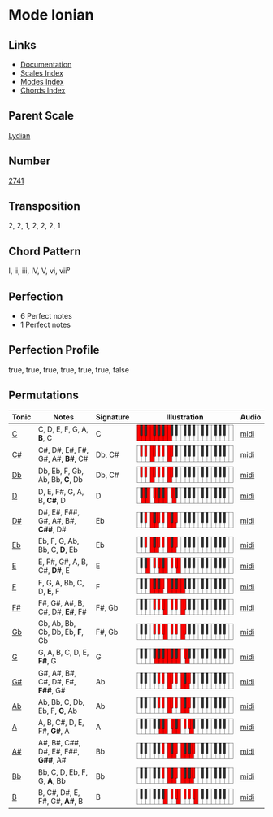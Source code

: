 # Mode Ionian

## Links

- [Documentation](README.md)
- [Scales Index](Scales.md)
- [Modes Index](Modes.md)
- [Chords Index](Chords.md)

## Parent Scale

[Lydian](ScaleLydian.md)

## Number

[2741](https://ianring.com/musictheory/scales/2741)

## Transposition

2, 2, 1, 2, 2, 2, 1

## Chord Pattern

I, ii, iii, IV, V, vi, vii⁰

## Perfection

- 6 Perfect notes
- 1 Perfect notes

## Perfection Profile

true, true, true, true, true, true, false

## Permutations

| Tonic | Notes | Signature | Illustration | Audio |
|-------|-------|-----------|--------------|-------|
| [C](ModeCNaturalIonian.md) | C, D, E, F, G, A, **B**, C | C | ![CNaturalIonian](ModeCNaturalIonian.png) | [midi](https://github.com/edipermadi/music/blob/main/docs/ModeCNaturalIonian.mid?raw=true) |
| [C#](ModeCSharpIonian.md) | C#, D#, E#, F#, G#, A#, **B#**, C# | Db, C# | ![CSharpIonian](ModeCSharpIonian.png) | [midi](https://github.com/edipermadi/music/blob/main/docs/ModeCSharpIonian.mid?raw=true) |
| [Db](ModeDFlatIonian.md) | Db, Eb, F, Gb, Ab, Bb, **C**, Db | Db, C# | ![DFlatIonian](ModeDFlatIonian.png) | [midi](https://github.com/edipermadi/music/blob/main/docs/ModeDFlatIonian.mid?raw=true) |
| [D](ModeDNaturalIonian.md) | D, E, F#, G, A, B, **C#**, D | D | ![DNaturalIonian](ModeDNaturalIonian.png) | [midi](https://github.com/edipermadi/music/blob/main/docs/ModeDNaturalIonian.mid?raw=true) |
| [D#](ModeDSharpIonian.md) | D#, E#, F##, G#, A#, B#, **C##**, D# | Eb | ![DSharpIonian](ModeDSharpIonian.png) | [midi](https://github.com/edipermadi/music/blob/main/docs/ModeDSharpIonian.mid?raw=true) |
| [Eb](ModeEFlatIonian.md) | Eb, F, G, Ab, Bb, C, **D**, Eb | Eb | ![EFlatIonian](ModeEFlatIonian.png) | [midi](https://github.com/edipermadi/music/blob/main/docs/ModeEFlatIonian.mid?raw=true) |
| [E](ModeENaturalIonian.md) | E, F#, G#, A, B, C#, **D#**, E | E | ![ENaturalIonian](ModeENaturalIonian.png) | [midi](https://github.com/edipermadi/music/blob/main/docs/ModeENaturalIonian.mid?raw=true) |
| [F](ModeFNaturalIonian.md) | F, G, A, Bb, C, D, **E**, F | F | ![FNaturalIonian](ModeFNaturalIonian.png) | [midi](https://github.com/edipermadi/music/blob/main/docs/ModeFNaturalIonian.mid?raw=true) |
| [F#](ModeFSharpIonian.md) | F#, G#, A#, B, C#, D#, **E#**, F# | F#, Gb | ![FSharpIonian](ModeFSharpIonian.png) | [midi](https://github.com/edipermadi/music/blob/main/docs/ModeFSharpIonian.mid?raw=true) |
| [Gb](ModeGFlatIonian.md) | Gb, Ab, Bb, Cb, Db, Eb, **F**, Gb | F#, Gb | ![GFlatIonian](ModeGFlatIonian.png) | [midi](https://github.com/edipermadi/music/blob/main/docs/ModeGFlatIonian.mid?raw=true) |
| [G](ModeGNaturalIonian.md) | G, A, B, C, D, E, **F#**, G | G | ![GNaturalIonian](ModeGNaturalIonian.png) | [midi](https://github.com/edipermadi/music/blob/main/docs/ModeGNaturalIonian.mid?raw=true) |
| [G#](ModeGSharpIonian.md) | G#, A#, B#, C#, D#, E#, **F##**, G# | Ab | ![GSharpIonian](ModeGSharpIonian.png) | [midi](https://github.com/edipermadi/music/blob/main/docs/ModeGSharpIonian.mid?raw=true) |
| [Ab](ModeAFlatIonian.md) | Ab, Bb, C, Db, Eb, F, **G**, Ab | Ab | ![AFlatIonian](ModeAFlatIonian.png) | [midi](https://github.com/edipermadi/music/blob/main/docs/ModeAFlatIonian.mid?raw=true) |
| [A](ModeANaturalIonian.md) | A, B, C#, D, E, F#, **G#**, A | A | ![ANaturalIonian](ModeANaturalIonian.png) | [midi](https://github.com/edipermadi/music/blob/main/docs/ModeANaturalIonian.mid?raw=true) |
| [A#](ModeASharpIonian.md) | A#, B#, C##, D#, E#, F##, **G##**, A# | Bb | ![ASharpIonian](ModeASharpIonian.png) | [midi](https://github.com/edipermadi/music/blob/main/docs/ModeASharpIonian.mid?raw=true) |
| [Bb](ModeBFlatIonian.md) | Bb, C, D, Eb, F, G, **A**, Bb | Bb | ![BFlatIonian](ModeBFlatIonian.png) | [midi](https://github.com/edipermadi/music/blob/main/docs/ModeBFlatIonian.mid?raw=true) |
| [B](ModeBNaturalIonian.md) | B, C#, D#, E, F#, G#, **A#**, B | B | ![BNaturalIonian](ModeBNaturalIonian.png) | [midi](https://github.com/edipermadi/music/blob/main/docs/ModeBNaturalIonian.mid?raw=true) |
